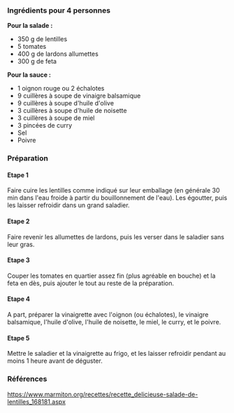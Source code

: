 ### Ingrédients pour 4 personnes

**Pour la salade :**

- 350 g de lentilles
- 5 tomates
- 400 g de lardons allumettes
- 300 g de feta

**Pour la sauce :**

- 1 oignon rouge ou 2 échalotes
- 9 cuillères à soupe de vinaigre balsamique
- 9 cuillères à soupe d'huile d'olive
- 3 cuillères à soupe d'huile de noisette
- 3 cuillères à soupe de miel
- 3 pincées de curry
- Sel
- Poivre

### Préparation

#### Etape 1

Faire cuire les lentilles comme indiqué sur leur emballage (en générale 30 min dans l'eau froide à partir du bouillonnement de l'eau). Les égoutter, puis les laisser refroidir dans un grand saladier.

#### Etape 2

Faire revenir les allumettes de lardons, puis les verser dans le saladier sans leur gras.

#### Etape 3

Couper les tomates en quartier assez fin (plus agréable en bouche) et la feta en dès, puis ajouter le tout au reste de la préparation.

#### Etape 4

A part, préparer la vinaigrette avec l'oignon (ou échalotes), le vinaigre balsamique, l'huile d'olive, l'huile de noisette, le miel, le curry, et le poivre.

#### Etape 5

Mettre le saladier et la vinaigrette au frigo, et les laisser refroidir pendant au moins 1 heure avant de déguster.

### Références

https://www.marmiton.org/recettes/recette_delicieuse-salade-de-lentilles_168181.aspx
